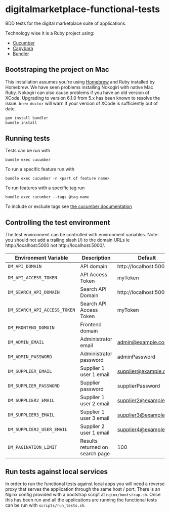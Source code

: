 # digitalmarketplace-functional-tests
BDD tests for the digital marketplace suite of applications.

Technology wise it is a Ruby project using:
- [Cucumber](http://cukes.info/)
- [Capybara](https://github.com/jnicklas/capybara)
- [Bundler](http://bundler.io/)

## Bootstraping the project on Mac

This installation assumes you're using [Homebrew](http://brew.sh/) and Ruby
installed by Homebrew. We have seen problems installing Nokogiri with native
Mac Ruby. Nokogiri can also cause problems if you have an old version of
XCode. Upgrading to version 6.1.0 from 5.x has been known to resolve the issue.
`brew doctor` will warn if your version of XCode is sufficiently out of date.

```bash
gem install bundler
bundle install
```

## Running tests

Tests can be run with

`bundle exec cucumber`

To run a specific feature run with

`bundle exec cucumber -n <part of feature name>`

To run features with a specific tag run

`bundle exec cucumber --tags @tag-name`

To include or exclude tags see [the cucumber documentation](https://github.com/cucumber/cucumber/wiki/Tags#running-a-subset-of-scenarios)

## Controlling the test environment

The test environment can be controlled with environment variables. Note: you should not add a trailing slash (/) to
the domain URLs ie http://localhost:5000 not http://localhost:5000/.

| Environment Variable             | Description                | Default                 |
| -------------------------------- | -------------------------- | ----------------------- |
| ``DM_API_DOMAIN``                | API domain                 | http://localhost:5000   |
| ``DM_API_ACCESS_TOKEN``          | API Access Token           | myToken                 |
| ``DM_SEARCH_API_DOMAIN``         | Search API Domain          | http://localhost:5001   |
| ``DM_SEARCH_API_ACCESS_TOKEN``   | Search API Access Token    | myToken                 |
| ``DM_FRONTEND_DOMAIN``           | Frontend domain            |                         |
| ``DM_ADMIN_EMAIL``               | Administrator email        | admin@example.com       |
| ``DM_ADMIN_PASSWORD``            | Administrator password     | adminPassword           |
| ``DM_SUPPLIER_EMAIL``            | Supplier 1 user 1 email    | supplier@example.com    |
| ``DM_SUPPLIER_PASSWORD``         | Supplier password          | supplierPassword        |
| ``DM_SUPPLIER2_EMAIL``           | Supplier 1 user 2 email    | supplier2@example.com   |
| ``DM_SUPPLIER3_EMAIL``           | Supplier 1 user 3 email    | supplier3@example.com   |
| ``DM_SUPPLIER2_USER_EMAIL``      | Supplier 2 user 1 email    | supplier4@example.com   |
| ``DM_PAGINATION_LIMIT``          | Results returned on search page | 100                |

## Run tests against local services

In order to run the functional tests against local apps you will need a reverse proxy
that serves the application through the same host / port. There is an Nginx config provided
with a bootstrap script at `nginx/bootstrap.sh`. Once this has been run and all the
applications are running the functional tests can be run with `scripts/run_tests.sh`.
